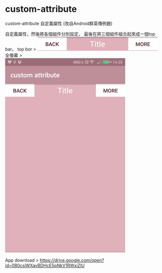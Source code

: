 # custom-attribute
custom-attribute 自定義屬性 (改自Android群英傳例題)

自定義屬性，然後將各個組件分別設定，
最後在將三個組件組合起來成一個top bar。
top bor >
![Example1](pic1.jpg)<br>
全螢幕 > <br>
![Example1](pic2.jpg)

App download >
https://drive.google.com/open?id=0B0csiWXavBDHcE5pNkV1RWxiZlU
